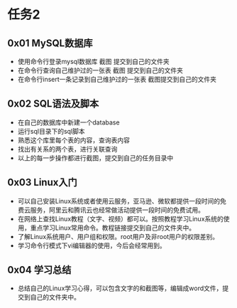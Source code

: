 # 任务2
## 0x01 MySQL数据库
+ 使用命令行登录mysql数据库 截图 提交到自己的文件夹
+ 在命令行查询自己维护过的一张表 截图 提交到自己的文件夹
+ 在命令行insert一条记录到自己维护过的一张表 截图提交到自己的文件夹  

## 0x02 SQL语法及脚本
+ 在自己的数据库中新建一个database
+ 运行sql目录下的sql脚本
+ 熟悉这个库里每个表的内容，查询表内容
+ 找出有关系的两个表，进行关联查询
+ 以上的每一步操作都进行截图，提交到自己的任务目录中

## 0x03 Linux入门
+ 可以自己安装Linux系统或者使用云服务，亚马逊、微软都提供一段时间的免费云服务，阿里云和腾讯云也经常做活动提供一段时间的免费试用。
+ 在网络上查找Linux教程（文字、视频）都可以。按照教程学习Linux系统的使用，重点学习Linux常用命令。教程链接提交到自己的文件夹中。
+ 了解Linux系统用户、用户组和权限。root用户及非root用户的权限差别。
+ 学习命令行模式下vi编辑器的使用，今后会经常用到。

## 0x04 学习总结
+ 总结自己的Linux学习心得，可以包含文字的和截图等，编辑成word文件，提交到自己的文件夹中。

